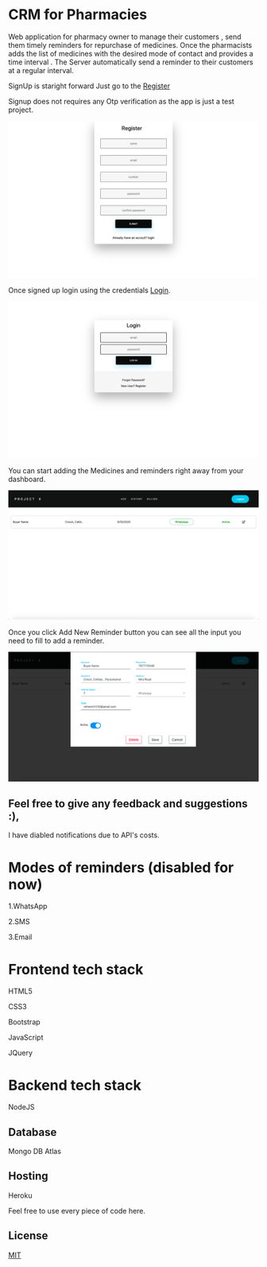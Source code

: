 
# CRM for Pharmacies

Web application for pharmacy owner to manage their customers , send them timely reminders for repurchase of medicines. 
Once the pharmacists adds the list of medicines with the desired mode of contact and provides a time interval . The Server automatically send a reminder to their customers at a regular interval.

SignUp is staright forward Just go to the [Register](http://project-x-crm.herokuapp.com/register)

Signup does not requires any Otp verification as the app is just a test project.

![Register](./register.png?raw=true "Register")


Once signed up login using the credentials [Login](http://project-x-crm.herokuapp.com/register).

![Login](./login.png?raw=true "Login")


You can start adding the Medicines and reminders right away from your dashboard. 

![Dashboard](./Dashboard.png?raw=true "Dashboard")

Once you click Add New Reminder button you can see all the input you need to fill to add a reminder.

![Form Input](./AddNewReminder.png?raw=true "Form Input")



## Feel free to give any feedback and suggestions :),

I have  diabled notifications due to API's costs.

# Modes of reminders (disabled for now)

1.WhatsApp

2.SMS

3.Email 

# Frontend tech stack 
 
HTML5 

CSS3

Bootstrap

JavaScript

JQuery

# Backend tech stack 

NodeJS 

## Database
Mongo DB Atlas

## Hosting 

Heroku

Feel free to use every piece of code here.

## License
[MIT](https://choosealicense.com/licenses/mit/)
